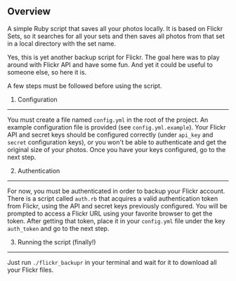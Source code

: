 Overview
--------

A simple Ruby script that saves all your photos locally. It is based on Flickr Sets, so it searches for all your sets and then saves all photos from that set in a local directory with the set name.

Yes, this is yet another backup script for Flickr. The goal here was to play around with Flickr API and have some fun. And yet it could be useful to someone else, so here it is.

A few steps must be followed before using the script.

1. Configuration
----------------

You must create a file named `config.yml` in the root of the project. An example configuration file is provided (see `config.yml.example`).
Your Flickr API and secret keys should be configured correctly (under `api_key` and `secret` configuration keys), or you won't be able to authenticate and get the original size of your photos.
Once you have your keys configured, go to the next step.

2. Authentication
-----------------

For now, you must be authenticated in order to backup your Flickr account. There is a script called `auth.rb` that acquires a valid authentication token from Flickr, using the API and secret keys previously configured.
You will be prompted to access a Flickr URL using your favorite browser to get the token.
After getting that token, place it in your `config.yml` file under the key `auth_token` and go to the next step.

3. Running the script (finally!)
--------------------------------

Just run `./flickr_backupr` in your terminal and wait for it to download all your Flickr files.
